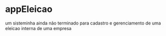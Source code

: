# appEleicao
um sisteminha ainda não terminado para cadastro e gerenciamento de uma eleicao interna de uma empresa
